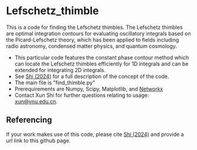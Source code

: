 # Lefschetz_thimble
This is a code for finding the Lefschetz thimbles. The Lefschetz thimbles are optimal integration contours for evaluating oscillatory integrals based on the Picard-Lefschetz theory, which has been applied to fields including radio astronomy, condensed matter physics, and quantum cosmology. 

* This particular code features the constant phase contour method which can locate the Lefschetz thimbles efficiently for 1D integrals and can be extended for integrating 2D integrals. 
* See [Shi (2024)](https://duckduckgo.com](https://academic.oup.com/mnras/advance-article/doi/10.1093/mnras/stae2127/7756437?login=false&utm_source=advanceaccess&utm_campaign=mnras))  for a full description of the concept of the code.
* The main file is "find_thimble.py"
* Prerequirements are Numpy, Scipy, Matplotlib, and [Networkx](https://networkx.org/)
* Contact Xun Shi for further questions relating to usage: xun@ynu.edu.cn.

## Referencing
If your work makes use of this code, please cite [Shi (2024)](https://duckduckgo.com](https://academic.oup.com/mnras/advance-article/doi/10.1093/mnras/stae2127/7756437?login=false&utm_source=advanceaccess&utm_campaign=mnras)) and provide a url link to this github page.

